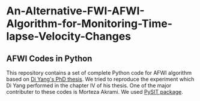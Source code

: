 # An-Alternative-FWI-AFWI-Algorithm-for-Monitoring-Time-lapse-Velocity-Changes
## AFWI Codes in Python
This repository contains a set of complete Python code for AFWI algorithm based on [Di Yang's PhD thesis](https://dspace.mit.edu/handle/1721.1/95558?show=full). We tried to reproduce the experiment which Di Yang performed in the chapter IV of his thesis. One of the major contributer to these codes is Morteza Akrami. We used [PySIT package](http://pysit.org/).

